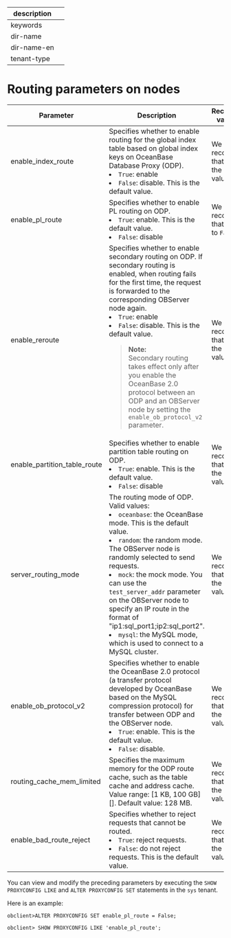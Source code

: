 |description||
|---|---|
|keywords||
|dir-name||
|dir-name-en||
|tenant-type||

# Routing parameters on nodes

| Parameter | Description | Recommended value/range |
|------------------------------|--------------------------------------------------------------------------------------------------------------------------------------------------------------------------------------------------------------------------------------|-------------|
| enable_index_route | Specifies whether to enable routing for the global index table based on global index keys on OceanBase Database Proxy (ODP).<li>`True`: enable<li>`False`: disable. This is the default value. | We recommend that you use the default value. |
| enable_pl_route | Specifies whether to enable PL routing on ODP.<li>`True`: enable. This is the default value.<li>`False`: disable | We recommend that you set it to `False`. |
| enable_reroute | Specifies whether to enable secondary routing on ODP. If secondary routing is enabled, when routing fails for the first time, the request is forwarded to the corresponding OBServer node again.<li>`True`: enable<li>`False`: disable. This is the default value.<blockquote>**Note:**<br >Secondary routing takes effect only after you enable the OceanBase 2.0 protocol between an ODP and an OBServer node by setting the `enable_ob_protocol_v2` parameter.</blockquote> | We recommend that you use the default value. |
| enable_partition_table_route | Specifies whether to enable partition table routing on ODP.<li>`True`: enable. This is the default value.<li>`False`: disable | We recommend that you use the default value. |
| server_routing_mode | The routing mode of ODP. Valid values:<li>`oceanbase`: the OceanBase mode. This is the default value.<li>`random`: the random mode. The OBServer node is randomly selected to send requests.<li>`mock`: the mock mode. You can use the `test_server_addr` parameter on the OBServer node to specify an IP route in the format of "ip1:sql_port1;ip2:sql_port2".<li>`mysql`: the MySQL mode, which is used to connect to a MySQL cluster. | We recommend that you use the default value. |
| enable_ob_protocol_v2 | Specifies whether to enable the OceanBase 2.0 protocol (a transfer protocol developed by OceanBase based on the MySQL compression protocol) for transfer between ODP and the OBServer node.<li>`True`: enable. This is the default value.<li>`False`: disable. | We recommend that you use the default value. |
| routing_cache_mem_limited | Specifies the maximum memory for the ODP route cache, such as the table cache and address cache. Value range: [1 KB, 100 GB][]. Default value: 128 MB. | We recommend that you use the default value. |
| enable_bad_route_reject | Specifies whether to reject requests that cannot be routed.<li>`True`: reject requests.<li>`False`: do not reject requests. This is the default value. | We recommend that you use the default value. |

You can view and modify the preceding parameters by executing the `SHOW PROXYCONFIG LIKE` and `ALTER PROXYCONFIG SET` statements in the `sys` tenant.

Here is an example:

```unknow
obclient>ALTER PROXYCONFIG SET enable_pl_route = False;
```

```unknow
obclient> SHOW PROXYCONFIG LIKE 'enable_pl_route';
```

